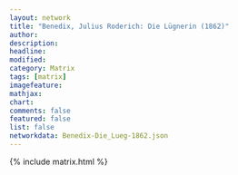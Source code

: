 ```yaml
---
layout: network
title: "Benedix, Julius Roderich: Die Lügnerin (1862)"
author:
description:
headline:
modified:
category: Matrix
tags: [matrix]
imagefeature: 
mathjax: 
chart: 
comments: false
featured: false
list: false
networkdata: Benedix-Die_Lueg-1862.json
---
```

{% include matrix.html %}
